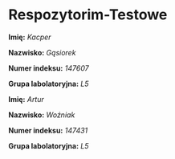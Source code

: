 # Respozytorim-Testowe

**Imię:** *Kacper*

**Nazwisko:** *Gąsiorek*

**Numer indeksu:** *147607*

**Grupa labolatoryjna:** *L5*


**Imię:** *Artur*

**Nazwisko:** *Woźniak*

**Numer indeksu:** *147431*

**Grupa labolatoryjna:** *L5*
